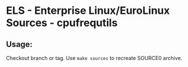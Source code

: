 # ELS - Enterprise Linux/EuroLinux Sources - cpufrequtils
 
## Usage:
  Checkout branch or tag. Use `make sources` to recreate  SOURCE0 archive.
